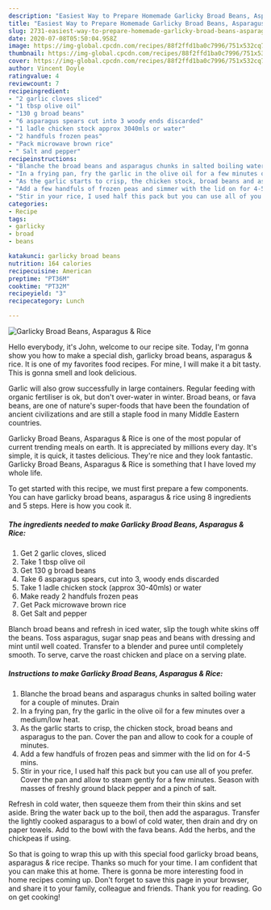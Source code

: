 ```yaml
---
description: "Easiest Way to Prepare Homemade Garlicky Broad Beans, Asparagus &amp;amp; Rice"
title: "Easiest Way to Prepare Homemade Garlicky Broad Beans, Asparagus &amp;amp; Rice"
slug: 2731-easiest-way-to-prepare-homemade-garlicky-broad-beans-asparagus-and-amp-rice
date: 2020-07-08T05:50:04.958Z
image: https://img-global.cpcdn.com/recipes/88f2ffd1ba0c7996/751x532cq70/garlicky-broad-beans-asparagus-rice-recipe-main-photo.jpg
thumbnail: https://img-global.cpcdn.com/recipes/88f2ffd1ba0c7996/751x532cq70/garlicky-broad-beans-asparagus-rice-recipe-main-photo.jpg
cover: https://img-global.cpcdn.com/recipes/88f2ffd1ba0c7996/751x532cq70/garlicky-broad-beans-asparagus-rice-recipe-main-photo.jpg
author: Vincent Doyle
ratingvalue: 4
reviewcount: 7
recipeingredient:
- "2 garlic cloves sliced"
- "1 tbsp olive oil"
- "130 g broad beans"
- "6 asparagus spears cut into 3 woody ends discarded"
- "1 ladle chicken stock approx 3040mls or water"
- "2 handfuls frozen peas"
- "Pack microwave brown rice"
- " Salt and pepper"
recipeinstructions:
- "Blanche the broad beans and asparagus chunks in salted boiling water for a couple of minutes. Drain"
- "In a frying pan, fry the garlic in the olive oil for a few minutes over a medium/low heat."
- "As the garlic starts to crisp, the chicken stock, broad beans and asparagus to the pan. Cover the pan and allow to cook for a couple of minutes."
- "Add a few handfuls of frozen peas and simmer with the lid on for 4-5 mins."
- "Stir in your rice, I used half this pack but you can use all of you prefer. Cover the pan and allow to steam gently for a few minutes. Season with masses of freshly ground black pepper and a pinch of salt."
categories:
- Recipe
tags:
- garlicky
- broad
- beans

katakunci: garlicky broad beans 
nutrition: 164 calories
recipecuisine: American
preptime: "PT36M"
cooktime: "PT32M"
recipeyield: "3"
recipecategory: Lunch

---
```



![Garlicky Broad Beans, Asparagus &amp; Rice](https://img-global.cpcdn.com/recipes/88f2ffd1ba0c7996/751x532cq70/garlicky-broad-beans-asparagus-rice-recipe-main-photo.jpg)

Hello everybody, it's John, welcome to our recipe site. Today, I'm gonna show you how to make a special dish, garlicky broad beans, asparagus &amp; rice. It is one of my favorites food recipes. For mine, I will make it a bit tasty. This is gonna smell and look delicious.

Garlic will also grow successfully in large containers. Regular feeding with organic fertiliser is ok, but don&#39;t over-water in winter. Broad beans, or fava beans, are one of nature&#39;s super-foods that have been the foundation of ancient civilizations and are still a staple food in many Middle Eastern countries.

Garlicky Broad Beans, Asparagus &amp; Rice is one of the most popular of current trending meals on earth. It is appreciated by millions every day. It's simple, it is quick, it tastes delicious. They're nice and they look fantastic. Garlicky Broad Beans, Asparagus &amp; Rice is something that I have loved my whole life.


To get started with this recipe, we must first prepare a few components. You can have garlicky broad beans, asparagus &amp; rice using 8 ingredients and 5 steps. Here is how you cook it.

<!--inarticleads1-->

##### The ingredients needed to make Garlicky Broad Beans, Asparagus &amp; Rice:

1. Get 2 garlic cloves, sliced
1. Take 1 tbsp olive oil
1. Get 130 g broad beans
1. Take 6 asparagus spears, cut into 3, woody ends discarded
1. Take 1 ladle chicken stock (approx 30-40mls) or water
1. Make ready 2 handfuls frozen peas
1. Get Pack microwave brown rice
1. Get  Salt and pepper


Blanch broad beans and refresh in iced water, slip the tough white skins off the beans. Toss asparagus, sugar snap peas and beans with dressing and mint until well coated. Transfer to a blender and puree until completely smooth. To serve, carve the roast chicken and place on a serving plate. 

<!--inarticleads2-->

##### Instructions to make Garlicky Broad Beans, Asparagus &amp; Rice:

1. Blanche the broad beans and asparagus chunks in salted boiling water for a couple of minutes. Drain
1. In a frying pan, fry the garlic in the olive oil for a few minutes over a medium/low heat.
1. As the garlic starts to crisp, the chicken stock, broad beans and asparagus to the pan. Cover the pan and allow to cook for a couple of minutes.
1. Add a few handfuls of frozen peas and simmer with the lid on for 4-5 mins.
1. Stir in your rice, I used half this pack but you can use all of you prefer. Cover the pan and allow to steam gently for a few minutes. Season with masses of freshly ground black pepper and a pinch of salt.


Refresh in cold water, then squeeze them from their thin skins and set aside. Bring the water back up to the boil, then add the asparagus. Transfer the lightly cooked asparagus to a bowl of cold water, then drain and dry on paper towels. Add to the bowl with the fava beans. Add the herbs, and the chickpeas if using. 

So that is going to wrap this up with this special food garlicky broad beans, asparagus &amp; rice recipe. Thanks so much for your time. I am confident that you can make this at home. There is gonna be more interesting food in home recipes coming up. Don't forget to save this page in your browser, and share it to your family, colleague and friends. Thank you for reading. Go on get cooking!
